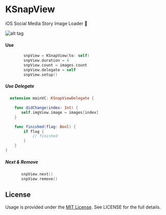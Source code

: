 # KSnapView
iOS Social Media Story Image Loader 🤳

![alt tag](https://user-images.githubusercontent.com/16580898/31142698-bc93677e-a883-11e7-97ff-7a298665a406.png)

#### Use

```Swift
        snpView = KSnapView(to: self)
        snpView.duration = 4
        snpView.count = images.count
        snpView.delegate = self
        snpView.setup()
```

##### Use Delegate

```Swift
  extension mainVC: KSnapViewDelegate {
  
    func didChange(index: Int) {
       self.imgView.image = images[index]
    }
    
    func finished(flag: Bool) {
        if flag {
            // finished
        }
    }
}
```

##### Next & Remove

```Swift
       snpView.next()
       snpView.remove()
```


## License
Usage is provided under the [MIT License](http://http//opensource.org/licenses/mit-license.php). See LICENSE for the full details.
